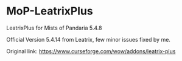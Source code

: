 # MoP-LeatrixPlus
LeatrixPlus for Mists of Pandaria 5.4.8

Official Version 5.4.14 from Leatrix, few minor issues fixed by me.

Original link: https://www.curseforge.com/wow/addons/leatrix-plus
